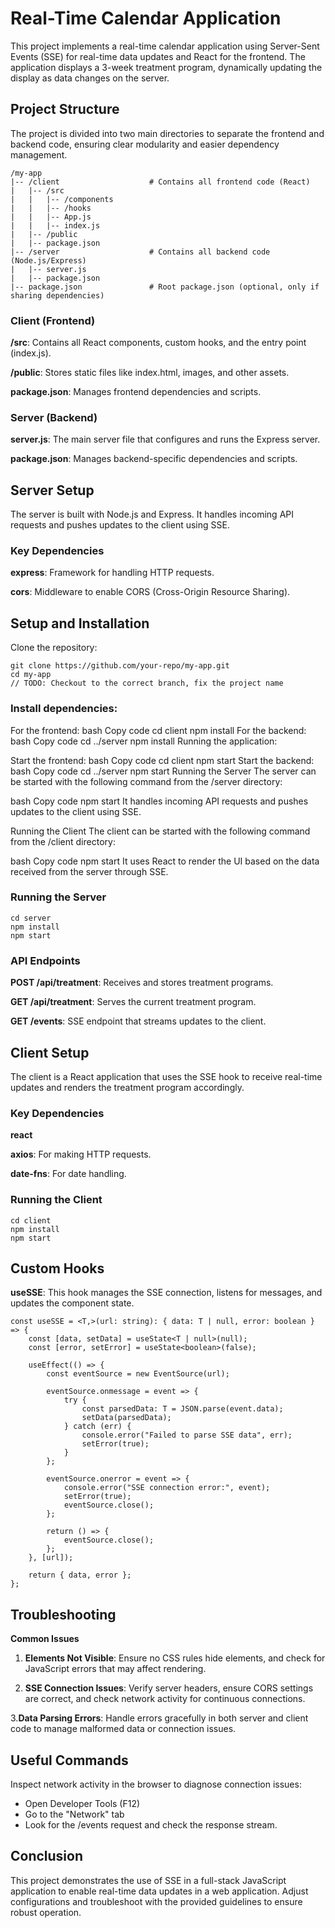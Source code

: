 # Real-Time Calendar Application
This project implements a real-time calendar application using Server-Sent Events (SSE) for real-time data updates and React for the frontend. The application displays a 3-week treatment program, dynamically updating the display as data changes on the server.

## Project Structure
The project is divided into two main directories to separate the frontend and backend code, ensuring clear modularity and easier dependency management.

```
/my-app
|-- /client                    # Contains all frontend code (React)
|   |-- /src
|   |   |-- /components
|   |   |-- /hooks
|   |   |-- App.js
|   |   |-- index.js
|   |-- /public
|   |-- package.json
|-- /server                    # Contains all backend code (Node.js/Express)
|   |-- server.js
|   |-- package.json
|-- package.json               # Root package.json (optional, only if sharing dependencies)
```

### Client (Frontend)
**/src**: Contains all React components, custom hooks, and the entry point (index.js).

**/public**: Stores static files like index.html, images, and other assets.

**package.json**: Manages frontend dependencies and scripts.

### Server (Backend)
**server.js**: The main server file that configures and runs the Express server.

**package.json**: Manages backend-specific dependencies and scripts.

## Server Setup
The server is built with Node.js and Express. It handles incoming API requests and pushes updates to the client using SSE.

### Key Dependencies
**express**: Framework for handling HTTP requests.

**cors**: Middleware to enable CORS (Cross-Origin Resource Sharing).

## Setup and Installation
Clone the repository:

```
git clone https://github.com/your-repo/my-app.git
cd my-app
// TODO: Checkout to the correct branch, fix the project name
```

### Install dependencies:

For the frontend:
bash
Copy code
cd client
npm install
For the backend:
bash
Copy code
cd ../server
npm install
Running the application:

Start the frontend:
bash
Copy code
cd client
npm start
Start the backend:
bash
Copy code
cd ../server
npm start
Running the Server
The server can be started with the following command from the /server directory:

bash
Copy code
npm start
It handles incoming API requests and pushes updates to the client using SSE.

Running the Client
The client can be started with the following command from the /client directory:

bash
Copy code
npm start
It uses React to render the UI based on the data received from the server through SSE.

### Running the Server
```
cd server
npm install
npm start
```

### API Endpoints
**POST /api/treatment**: Receives and stores treatment programs.

**GET /api/treatment**: Serves the current treatment program.

**GET /events**: SSE endpoint that streams updates to the client.

## Client Setup
The client is a React application that uses the SSE hook to receive real-time updates and renders the treatment program accordingly.

### Key Dependencies
**react**

**axios**: For making HTTP requests.

**date-fns**: For date handling.

### Running the Client
```
cd client
npm install
npm start
```
## Custom Hooks
**useSSE**: This hook manages the SSE connection, listens for messages, and updates the component state.

```
const useSSE = <T,>(url: string): { data: T | null, error: boolean } => {
    const [data, setData] = useState<T | null>(null);
    const [error, setError] = useState<boolean>(false);

    useEffect(() => {
        const eventSource = new EventSource(url);

        eventSource.onmessage = event => {
            try {
                const parsedData: T = JSON.parse(event.data);
                setData(parsedData);
            } catch (err) {
                console.error("Failed to parse SSE data", err);
                setError(true);
            }
        };

        eventSource.onerror = event => {
            console.error("SSE connection error:", event);
            setError(true);
            eventSource.close();
        };

        return () => {
            eventSource.close();
        };
    }, [url]);

    return { data, error };
};
```

## Troubleshooting
**Common Issues**

1. **Elements Not Visible**: Ensure no CSS rules hide elements, and check for JavaScript errors that may affect rendering.

2. **SSE Connection Issues**: Verify server headers, ensure CORS settings are correct, and check network activity for continuous connections.

3.**Data Parsing Errors**: Handle errors gracefully in both server and client code to manage malformed data or connection issues.

## Useful Commands
Inspect network activity in the browser to diagnose connection issues:

* Open Developer Tools (F12)
* Go to the "Network" tab
* Look for the /events request and check the response stream.


## Conclusion
This project demonstrates the use of SSE in a full-stack JavaScript application to enable real-time data updates in a web application. Adjust configurations and troubleshoot with the provided guidelines to ensure robust operation.